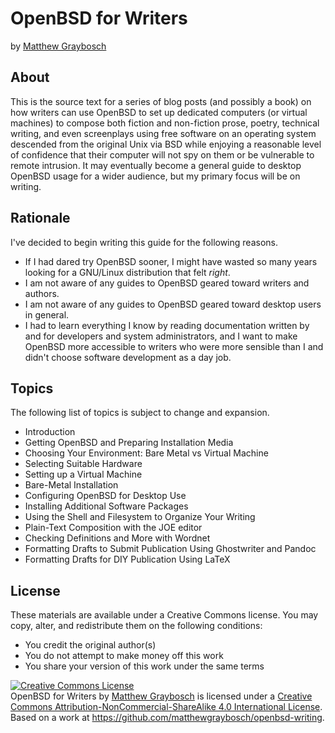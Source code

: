 # OpenBSD for Writers

by [Matthew Graybosch](https://www.matthewgraybosch.com)

## About

This is the source text for a series of blog posts (and possibly a book) on how writers can use OpenBSD to set up dedicated computers (or virtual machines) to compose both fiction and non-fiction prose, poetry, technical writing, and even screenplays using free software on an operating system descended from the original Unix via BSD while enjoying a reasonable level of confidence that their computer will not spy on them or be vulnerable to remote intrusion. It may eventually become a general guide to desktop OpenBSD usage for a wider audience, but my primary focus will be on writing.

## Rationale

I've decided to begin writing this guide for the following reasons.

* If I had dared try OpenBSD sooner, I might have wasted so many years looking for a GNU/Linux distribution that felt *right*.
* I am not aware of any guides to OpenBSD geared toward writers and authors.
* I am not aware of any guides to OpenBSD geared toward desktop users in general.
* I had to learn everything I know by reading documentation written by and for developers and system administrators, and I want to make OpenBSD more accessible to writers who were more sensible than I and didn't choose software development as a day job.

## Topics

The following list of topics is subject to change and expansion.

* Introduction
* Getting OpenBSD and Preparing Installation Media
* Choosing Your Environment: Bare Metal vs Virtual Machine
* Selecting Suitable Hardware
* Setting up a Virtual Machine
* Bare-Metal Installation
* Configuring OpenBSD for Desktop Use
* Installing Additional Software Packages
* Using the Shell and Filesystem to Organize Your Writing
* Plain-Text Composition with the JOE editor
* Checking Definitions and More with Wordnet
* Formatting Drafts to Submit Publication Using Ghostwriter and Pandoc
* Formatting Drafts for DIY Publication Using LaTeX

## License

These materials are available under a Creative Commons license. You may copy, alter, and redistribute them on the following conditions:

* You credit the original author(s)
* You do not attempt to make money off this work
* You share your version of this work under the same terms

<a rel="license" href="http://creativecommons.org/licenses/by-nc-sa/4.0/"><img alt="Creative Commons License" style="border-width:0" src="https://i.creativecommons.org/l/by-nc-sa/4.0/88x31.png" /></a><br /><span xmlns:dct="http://purl.org/dc/terms/" href="http://purl.org/dc/dcmitype/Text" property="dct:title" rel="dct:type">OpenBSD for Writers</span> by <a xmlns:cc="http://creativecommons.org/ns#" href="https://www.matthewgraybosch.com" property="cc:attributionName" rel="cc:attributionURL">Matthew Graybosch</a> is licensed under a <a rel="license" href="http://creativecommons.org/licenses/by-nc-sa/4.0/">Creative Commons Attribution-NonCommercial-ShareAlike 4.0 International License</a>.<br />Based on a work at <a xmlns:dct="http://purl.org/dc/terms/" href="https://github.com/matthewgraybosch/openbsd-writing" rel="dct:source">https://github.com/matthewgraybosch/openbsd-writing</a>.
